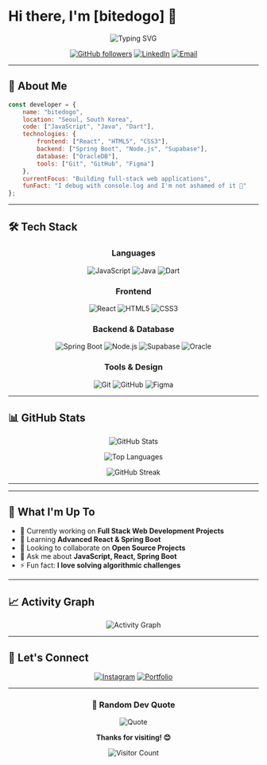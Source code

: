 # Hi there, I'm [bitedogo] 👋

<div align="center">

  
![Typing SVG](https://readme-typing-svg.demolab.com?font=Fira+Code&weight=600&size=24&duration=3000&pause=1000&color=00D9FF&center=true&vCenter=true&multiline=true&width=600&height=100&lines=Full+Stack+Developer;Problem+Solver;Tech+Enthusiast)

[![GitHub followers](https://img.shields.io/github/followers/bitedogo?style=social)](https://github.com/bitedogo)
[![LinkedIn](https://img.shields.io/badge/LinkedIn-Connect-blue?style=flat-square&logo=linkedin)](https://linkedin.com/in/yourprofile)
[![Email](https://img.shields.io/badge/Email-Contact-red?style=flat-square&logo=gmail&logoColor=white)](mailto:your.email@example.com)

</div>

---

## 🚀 About Me

```javascript
const developer = {
    name: "bitedogo",
    location: "Seoul, South Korea",
    code: ["JavaScript", "Java", "Dart"],
    technologies: {
        frontend: ["React", "HTML5", "CSS3"],
        backend: ["Spring Boot", "Node.js", "Supabase"],
        database: ["OracleDB"],
        tools: ["Git", "GitHub", "Figma"]
    },
    currentFocus: "Building full-stack web applications",
    funFact: "I debug with console.log and I'm not ashamed of it 🐛"
};
```

---

## 🛠️ Tech Stack

<div align="center">

### Languages
![JavaScript](https://img.shields.io/badge/JavaScript-F7DF1E?style=for-the-badge&logo=javascript&logoColor=black) ![Java](https://img.shields.io/badge/Java-ED8B00?style=for-the-badge&logo=openjdk&logoColor=white) ![Dart](https://img.shields.io/badge/Dart-0175C2?style=for-the-badge&logo=dart&logoColor=white)

### Frontend
![React](https://img.shields.io/badge/React-20232A?style=for-the-badge&logo=react&logoColor=61DAFB) ![HTML5](https://img.shields.io/badge/HTML5-E34F26?style=for-the-badge&logo=html5&logoColor=white) ![CSS3](https://img.shields.io/badge/CSS3-1572B6?style=for-the-badge&logo=css3&logoColor=white)

### Backend & Database
![Spring Boot](https://img.shields.io/badge/Spring_Boot-6DB33F?style=for-the-badge&logo=spring&logoColor=white) ![Node.js](https://img.shields.io/badge/Node.js-339933?style=for-the-badge&logo=nodedotjs&logoColor=white) ![Supabase](https://img.shields.io/badge/Supabase-3ECF8E?style=for-the-badge&logo=supabase&logoColor=white) ![Oracle](https://img.shields.io/badge/Oracle-F80000?style=for-the-badge&logo=oracle&logoColor=white)

### Tools & Design
![Git](https://img.shields.io/badge/Git-F05032?style=for-the-badge&logo=git&logoColor=white) ![GitHub](https://img.shields.io/badge/GitHub-181717?style=for-the-badge&logo=github&logoColor=white) ![Figma](https://img.shields.io/badge/Figma-F24E1E?style=for-the-badge&logo=figma&logoColor=white)

</div>

---

## 📊 GitHub Stats

<div align="center">

![GitHub Stats](https://github-readme-stats.vercel.app/api?username=bitedogo&show_icons=true&theme=tokyonight&hide_border=true&count_private=true)

![Top Languages](https://github-readme-stats.vercel.app/api/top-langs/?username=bitedogo&layout=compact&theme=tokyonight&hide_border=true)

![GitHub Streak](https://streak-stats.demolab.com/?user=bitedogo&theme=tokyonight&hide_border=true)

</div>

---

---

## 💼 What I'm Up To

- 🔭 Currently working on **Full Stack Web Development Projects**
- 🌱 Learning **Advanced React & Spring Boot**
- 👯 Looking to collaborate on **Open Source Projects**
- 💬 Ask me about **JavaScript, React, Spring Boot**
- ⚡ Fun fact: **I love solving algorithmic challenges**

---

## 📈 Activity Graph

<div align="center">

![Activity Graph](https://github-readme-activity-graph.vercel.app/graph?username=bitedogo&theme=tokyo-night&hide_border=true&area=true)

</div>

---

## 🤝 Let's Connect

<div align="center">

[![Instagram](https://img.shields.io/badge/Instagram-E4405F?style=for-the-badge&logo=instagram&logoColor=white)](https://www.instagram.com/rexisfine?igsh=MWxlcml4aTRjeG96dw%3D%3D&utm_source=qr) [![Portfolio](https://img.shields.io/badge/Portfolio-000000?style=for-the-badge&logo=About.me&logoColor=white)](#)

</div>

---

<div align="center">
  
### 💭 Random Dev Quote
![Quote](https://quotes-github-readme.vercel.app/api?type=horizontal&theme=tokyonight)

</div>

<div align="center">

**Thanks for visiting! 😊**

![Visitor Count](https://komarev.com/ghpvc/?username=bitedogo&color=blue&style=flat)

</div>
